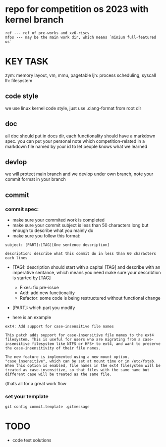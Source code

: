 # repo for competition os 2023 with kernel branch

```
ref --- ref of pre-works and xv6-riscv
mfos --- may be the main work dir, which means `minium full-featured os`
```
# KEY TASK
zym: memory layout, vm, mmu, pagetable
ljh: process scheduling, syscall
lh: filesystem

## code style
we use linux kernel code style, just use .clang-format from root dir

## doc
all doc should put in docs dir, each functionality should have a markdown spec.
you can put your personal note which competition-related in a markdown file named by your id to let people knows what we learned

## devlop
we will protect main branch and we devlop under own branch, note your commit format in your branch

## commit
### commit spec:
- make sure your commited work is completed
- make sure your commit subject is less than 50 characters long but enough to describe what you mainly do
- make sure you follow this format:

```
subject: [PART]:[TAG][One sentence description]

description: describe what this commit do in less than 60 characters each lines
```
  - [TAG]: description should start with a capital [TAG] and describe with an imperative sentance, which means you need make sure your describtion is started by [TAG]
    - Fixes: fix pre-issue
    - Add: add new functionality
    - Refactor: some code is being restructured without functional change
  - [PART]:  which part you modify

- here is an example
```
ext4: Add support for case-insensitive file names

This patch adds support for case-insensitive file names to the ext4 filesystem. This is useful for users who are migrating from a case-insensitive filesystem like NTFS or HFS+ to ext4, and want to preserve the case-insensitivity of their file names.

The new feature is implemented using a new mount option, "case_insensitive", which can be set at mount time or in /etc/fstab. When this option is enabled, file names in the ext4 filesystem will be treated as case-insensitive, so that files with the same name but different case will be treated as the same file.
```

(thats all for a great work flow

### set your template
```shell
git config commit.template .gitmessage
```

# TODO
- code test solutions
